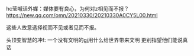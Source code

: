 hc莹喊话外媒：媒体要有良心，为何对z相见而不报？
https://new.qq.com/omn/20210330/20210330A0CY5L00.html

这些人故意选择视而不见或者见而不报。

头顶变智慧的冲f: 一个没有文明的gj用什么给世界带来文明 更别指望他们能说真话 
